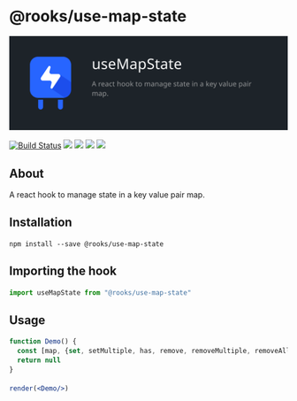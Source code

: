 # @rooks/use-map-state

![TitleCard](/packages/map-state/title-card.svg)

[![Build Status](https://travis-ci.org/imbhargav5/rooks.svg?branch=master)](https://travis-ci.org/imbhargav5/rooks) ![](https://img.shields.io/npm/v/@rooks/use-map-state/latest.svg) ![](https://img.shields.io/npm/l/@rooks/use-map-state.svg) ![](https://img.shields.io/bundlephobia/min/@rooks/use-map-state.svg) ![](https://img.shields.io/david/imbhargav5/rooks.svg?path=packages%2Fmap-state)



## About
A react hook to manage state in a key value pair map.


[//]: # (Main)

## Installation

```
npm install --save @rooks/use-map-state
```

## Importing the hook

```javascript
import useMapState from "@rooks/use-map-state"
```

## Usage

```jsx
function Demo() {
  const [map, {set, setMultiple, has, remove, removeMultiple, removeAll}] = useMapState({a:1,b:2});
  return null
}

render(<Demo/>)
```
